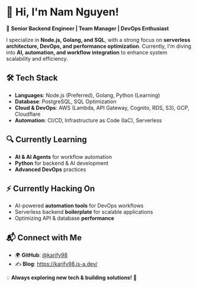 # 👋 Hi, I'm Nam Nguyen!

🚀 **Senior Backend Engineer | Team Manager | DevOps Enthusiast**  

I specialize in **Node.js, Golang, and SQL**, with a strong focus on **serverless architecture, DevOps, and performance optimization**. Currently, I'm diving into **AI, automation, and workflow integration** to enhance system scalability and efficiency.

## 🛠️ Tech Stack
- **Languages**: Node.js (Preferred), Golang, Python (Learning)  
- **Database**: PostgreSQL, SQL Optimization  
- **Cloud & DevOps**: AWS (Lambda, API Gateway, Cognito, RDS, S3), GCP, Cloudflare  
- **Automation**: CI/CD, Infrastructure as Code (IaC), Serverless  

## 🔍 Currently Learning
- **AI & AI Agents** for workflow automation  
- **Python** for backend & AI development  
- **Advanced DevOps** practices  

## ⚡ Currently Hacking On
- AI-powered **automation tools** for DevOps workflows  
- Serverless backend **boilerplate** for scalable applications  
- Optimizing API & database **performance**  

## 📬 Connect with Me
- 🌍 **GitHub**: [@karify98](https://github.com/karify98)  
- ✍ **Blog**: https://karify98.is-a.dev/  

💡 **Always exploring new tech & building solutions!** 🚀  
